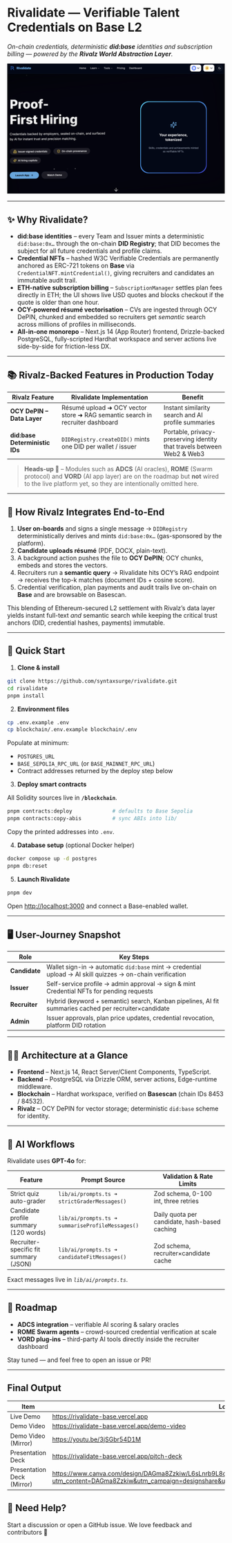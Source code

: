 # **Rivalidate — Verifiable Talent Credentials on Base L2**

_On-chain credentials, deterministic **did:base** identities and subscription billing — powered by the **Rivalz World Abstraction Layer**._

[![Rivalidate Demo](public/images/homepage.png)](https://youtu.be/3jSGbr54D1M)

---

## ✨ Why Rivalidate?

- **did:base identities** – every Team and Issuer mints a deterministic `did:base:0x…` through the on-chain **DID Registry**; that DID becomes the subject for all future credentials and profile claims.
- **Credential NFTs** – hashed W3C Verifiable Credentials are permanently anchored as ERC-721 tokens on **Base** via `CredentialNFT.mintCredential()`, giving recruiters and candidates an immutable audit trail.
- **ETH-native subscription billing** – `SubscriptionManager` settles plan fees directly in ETH; the UI shows live USD quotes and blocks checkout if the quote is older than one hour.
- **OCY-powered résumé vectorisation** – CVs are ingested through OCY DePIN, chunked and embedded so recruiters get _semantic_ search across millions of profiles in milliseconds.
- **All-in-one monorepo** – Next.js 14 (App Router) frontend, Drizzle-backed PostgreSQL, fully-scripted Hardhat workspace and server actions live side-by-side for friction-less DX.

---

## 📚 Rivalz-Backed Features in Production Today

| Rivalz Feature                | Rivalidate Implementation                                                     | Benefit                                                                |
| ----------------------------- | ----------------------------------------------------------------------------- | ---------------------------------------------------------------------- |
| **OCY DePIN – Data Layer**    | Résumé upload ➜ OCY vector store ➜ RAG semantic search in recruiter dashboard | Instant similarity search and AI profile summaries                     |
| **did:base Deterministic IDs** | `DIDRegistry.createDID()` mints one DID per wallet / issuer                   | Portable, privacy-preserving identity that travels between Web2 & Web3 |

> **Heads-up 🚧** – Modules such as **ADCS** (AI oracles), **ROME** (Swarm protocol) and **VORD** (AI app layer) are on the roadmap but **not** wired to the live platform yet, so they are intentionally omitted here.

---

## 🔄 How Rivalz Integrates End-to-End

1. **User on-boards** and signs a single message → `DIDRegistry` deterministically derives and mints `did:base:0x…` (gas-sponsored by the platform).
2. **Candidate uploads résumé** (PDF, DOCX, plain-text).
3. A background action pushes the file to **OCY DePIN**; OCY chunks, embeds and stores the vectors.
4. Recruiters run a **semantic query** → Rivalidate hits OCY’s RAG endpoint → receives the top-k matches (document IDs + cosine score).
5. Credential verification, plan payments and audit trails live on-chain on **Base** and are browsable on Basescan.

This blending of Ethereum-secured L2 settlement with Rivalz’s data layer yields instant full-text _and_ semantic search while keeping the critical trust anchors (DID, credential hashes, payments) immutable.

---

## 🚀 Quick Start

1. **Clone & install**

```bash
git clone https://github.com/syntaxsurge/rivalidate.git
cd rivalidate
pnpm install
```

2. **Environment files**

```bash
cp .env.example .env
cp blockchain/.env.example blockchain/.env
```

Populate at minimum:

- `POSTGRES_URL`
- `BASE_SEPOLIA_RPC_URL` (or `BASE_MAINNET_RPC_URL`)
- Contract addresses returned by the deploy step below

3. **Deploy smart contracts**

All Solidity sources live in **`/blockchain`**.

```bash
pnpm contracts:deploy             # defaults to Base Sepolia
pnpm contracts:copy-abis          # sync ABIs into lib/
```

Copy the printed addresses into `.env`.

4. **Database setup** (optional Docker helper)

```bash
docker compose up -d postgres
pnpm db:reset
```

5. **Launch Rivalidate**

```bash
pnpm dev
```

Open <http://localhost:3000> and connect a Base-enabled wallet.

---

## 🖥 User-Journey Snapshot

| Role          | Key Steps                                                                                                |
| ------------- | -------------------------------------------------------------------------------------------------------- |
| **Candidate** | Wallet sign-in → automatic `did:base` mint → credential upload → AI skill quizzes → on-chain verification |
| **Issuer**    | Self-service profile → admin approval → sign & mint Credential NFTs for pending requests                 |
| **Recruiter** | Hybrid (keyword + semantic) search, Kanban pipelines, AI fit summaries cached per recruiter×candidate    |
| **Admin**     | Issuer approvals, plan price updates, credential revocation, platform DID rotation                       |

---

## 🧑‍💻 Architecture at a Glance

- **Frontend** – Next.js 14, React Server/Client Components, TypeScript.
- **Backend** – PostgreSQL via Drizzle ORM, server actions, Edge-runtime middleware.
- **Blockchain** – Hardhat workspace, verified on **Basescan** (chain IDs 8453 / 84532).
- **Rivalz** – OCY DePIN for vector storage; deterministic `did:base` scheme for identity.

---

## 🧠 AI Workflows

Rivalidate uses **GPT-4o** for:

| Feature                               | Prompt Source                                    | Validation & Rate Limits                      |
| ------------------------------------- | ------------------------------------------------ | --------------------------------------------- |
| Strict quiz auto-grader               | `lib/ai/prompts.ts ➜ strictGraderMessages()`     | Zod schema, 0-100 int, three retries          |
| Candidate profile summary (120 words) | `lib/ai/prompts.ts ➜ summariseProfileMessages()` | Daily quota per candidate, hash-based caching |
| Recruiter-specific fit summary (JSON) | `lib/ai/prompts.ts ➜ candidateFitMessages()`     | Zod schema, recruiter×candidate cache         |

Exact messages live in _`lib/ai/prompts.ts`_.

---

## 📡 Roadmap

- **ADCS integration** – verifiable AI scoring & salary oracles
- **ROME Swarm agents** – crowd-sourced credential verification at scale
- **VORD plug-ins** – third-party AI tools directly inside the recruiter dashboard

Stay tuned — and feel free to open an issue or PR!

---

## Final Output

| Item                       | Location                                                                                                                                                                        |
| -------------------------- | ------------------------------------------------------------------------------------------------------------------------------------------------------------------------------- |
| Live Demo                  | https://rivalidate-base.vercel.app                                                                                                                                              |
| Demo Video                 | https://rivalidate-base.vercel.app/demo-video                                                                                                                                   |
| Demo Video (Mirror)        | https://youtu.be/3jSGbr54D1M                                                                                                                                                        |
| Presentation Deck          | https://rivalidate-base.vercel.app/pitch-deck                                                                                                                                   |
| Presentation Deck (Mirror) | https://www.canva.com/design/DAGma8Zzkiw/L6sLnrb9L8qyjxhDGsnSyg/view?utm_content=DAGma8Zzkiw&utm_campaign=designshare&utm_medium=link2&utm_source=uniquelinks&utlId=h570be312c9 |

## 🙋 Need Help?

Start a discussion or open a GitHub issue. We love feedback and contributors 💙
